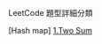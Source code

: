 LeetCode 題型詳細分類

[Hash map]
[1.Two Sum](https://github.com/nickchen111/Leetcode/blob/main/Array/1.%20Two%20Sum.cpp)


